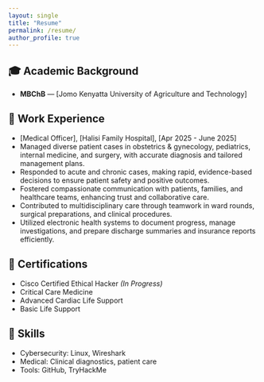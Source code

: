 ```yaml
---
layout: single
title: "Resume"
permalink: /resume/
author_profile: true
---
```


## 🎓 Academic Background
- **MBChB** — [Jomo Kenyatta University of Agriculture and Technology]

## 💼 Work Experience
- [Medical Officer], [Halisi Family Hospital], [Apr 2025 - June 2025]  
 - Managed diverse patient cases in obstetrics & gynecology, pediatrics, internal medicine, and surgery, with accurate diagnosis and tailored management plans.
 - Responded to acute and chronic cases, making rapid, evidence-based decisions to ensure patient safety and positive outcomes.
 - Fostered compassionate communication with patients, families, and healthcare teams, enhancing trust and collaborative care.
 - Contributed to multidisciplinary care through teamwork in ward rounds, surgical preparations, and clinical procedures.
 - Utilized electronic health systems to document progress, manage investigations, and prepare discharge summaries and insurance reports efficiently.

## 📜 Certifications
- Cisco Certified Ethical Hacker *(In Progress)*
- Critical Care Medicine
- Advanced Cardiac Life Support
- Basic Life Support

## 🧰 Skills
- Cybersecurity: Linux, Wireshark
- Medical: Clinical diagnostics, patient care
- Tools: GitHub, TryHackMe
